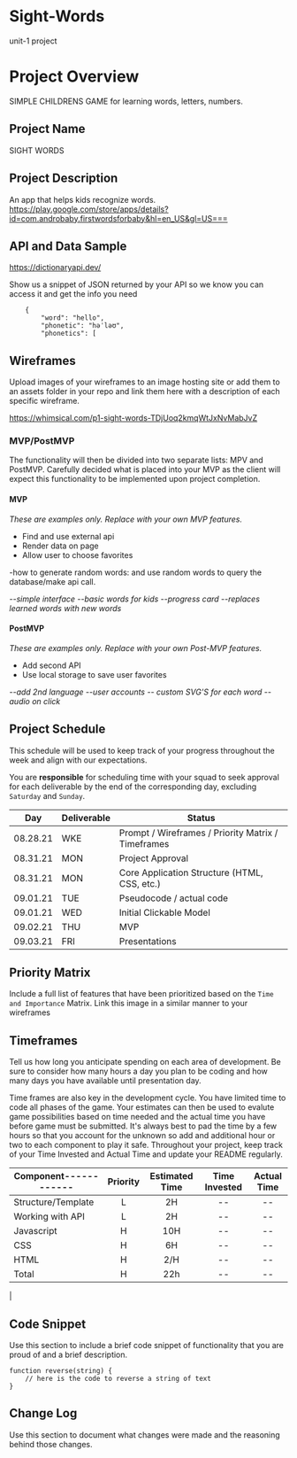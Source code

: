 # Sight-Words
unit-1 project


# Project Overview

SIMPLE CHILDRENS GAME for learning words, letters, numbers.
## Project Name

SIGHT WORDS

## Project Description

An app that helps kids recognize words. 							
https://play.google.com/store/apps/details?id=com.androbaby.firstwordsforbaby&hl=en_US&gl=US===							
## API and Data Sample

https://dictionaryapi.dev/		
		
Show us a snippet of JSON returned by your API so we know you can access it and get the info you need
```[
    {
        "word": "hello",
        "phonetic": "həˈləʊ",
        "phonetics": [
```

## Wireframes

Upload images of your wireframes to an image hosting site or add them to an assets folder in your repo and link them here with a description of each specific wireframe.

https://whimsical.com/p1-sight-words-TDjUoq2kmqWtJxNvMabJvZ




### MVP/PostMVP

The functionality will then be divided into two separate lists: MPV and PostMVP.  Carefully decided what is placed into your MVP as the client will expect this functionality to be implemented upon project completion.  

#### MVP 
*These are examples only. Replace with your own MVP features.*

- Find and use external api 
- Render data on page 
- Allow user to choose favorites 

-how to generate random words: and use random words to query the database/make api call. 

*--simple interface*
*--basic words for kids*
*--progress card*
*--replaces learned words with new words*


#### PostMVP  
*These are examples only. Replace with your own Post-MVP features.*

- Add second API
- Use local storage to save user favorites

*--add 2nd language*
*--user accounts*
*-- custom SVG'S for each word*
*-- audio on click*

## Project Schedule

This schedule will be used to keep track of your progress throughout the week and align with our expectations.  

You are **responsible** for scheduling time with your squad to seek approval for each deliverable by the end of the corresponding day, excluding `Saturday` and `Sunday`.

|  Day | Deliverable | Status
|---|---| ---
|08.28.21|WKE| Prompt / Wireframes / Priority Matrix / Timeframes 
|08.31.21|MON| Project Approval 
|08.31.21|MON| Core Application Structure (HTML, CSS, etc.) 
|09.01.21|TUE| Pseudocode / actual code 
|09.01.21|WED| Initial Clickable Model 
|09.02.21|THU| MVP 
|09.03.21|FRI| Presentations 
## Priority Matrix

Include a full list of features that have been prioritized based on the `Time and Importance` Matrix.  Link this image in a similar manner to your wireframes

## Timeframes

Tell us how long you anticipate spending on each area of development. Be sure to consider how many hours a day you plan to be coding and how many days you have available until presentation day.

Time frames are also key in the development cycle.  You have limited time to code all phases of the game.  Your estimates can then be used to evalute game possibilities based on time needed and the actual time you have before game must be submitted. It's always best to pad the time by a few hours so that you account for the unknown so add and additional hour or two to each component to play it safe. Throughout your project, keep track of your Time Invested and Actual Time and update your README regularly.

| Component------------ | Priority | Estimated Time | Time Invested | Actual Time |
| --------------------- | 	:---:  |	  :---: 	|	:---:	    | 	:---:     |
| Structure/Template 	| L | 2H| -- | -- |
| Working with API 		| L	| 2H| -- | -- |
| Javascript			| H |10H| -- | -- |
| CSS					| H	| 6H| -- | -- |
| HTML					| H	|2/H| -- | -- |
| Total 				| H |22h| -- | -- |
 |

## Code Snippet

Use this section to include a brief code snippet of functionality that you are proud of and a brief description.  

```
function reverse(string) {
	// here is the code to reverse a string of text
}
```

## Change Log
 Use this section to document what changes were made and the reasoning behind those changes.  
